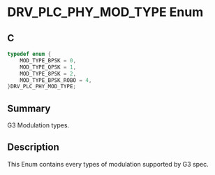 # DRV_PLC_PHY_MOD_TYPE Enum

## C

```c
typedef enum {
    MOD_TYPE_BPSK = 0,
    MOD_TYPE_QPSK = 1,
    MOD_TYPE_8PSK = 2,
    MOD_TYPE_BPSK_ROBO = 4,
}DRV_PLC_PHY_MOD_TYPE;
```

## Summary

G3 Modulation types.

## Description

This Enum contains every types of modulation supported by G3 spec.
